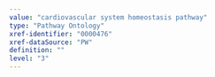 ```yaml
---
value: "cardiovascular system homeostasis pathway"
type: "Pathway Ontology"
xref-identifier: "0000476"
xref-dataSource: "PW"
definition: ""
level: "3"
---
```

